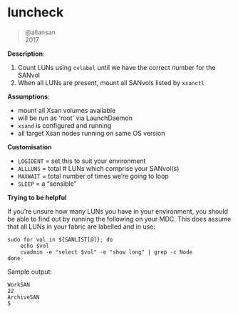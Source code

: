 # luncheck

> @allansan  
> 2017  

**Description**:
1. Count LUNs using `cvlabel` until we have the correct number for the SANvol
2. When all LUNs are present, mount all  SANvols listed by `xsanctl`

**Assumptions**: 
* mount all Xsan volumes available
* will be run as 'root' via LaunchDaemon
* `xsand` is configured and running
* all target Xsan nodes running on same OS version

**Customisation**
* `LOGIDENT` = set this to suit your environment
* `ALLLUNS` = total # LUNs which comprise your SANvol(s)
* `MAXWAIT` = total number of times we’re going to loop
* `SLEEP` = a “sensible”

**Trying to be helpful**

If you’re unsure how many LUNs you have in your environment, you should be able to find out by running the following on your MDC. This does assume that all LUNs in your fabric are labelled and in use:

```
sudo for vol in ${SANLIST[@]}; do 
	echo $vol
	cvadmin -e "select $vol" -e "show long" | grep -c Node
done
```

Sample output:

```
WorkSAN
22
ArchiveSAN
5
```

